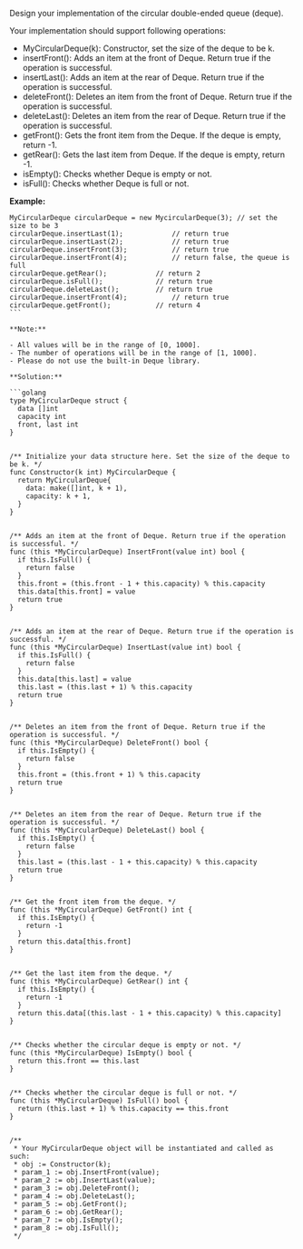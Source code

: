 Design your implementation of the circular double-ended queue (deque).

Your implementation should support following operations:

- MyCircularDeque(k): Constructor, set the size of the deque to be k.
- insertFront(): Adds an item at the front of Deque. Return true if the operation is successful.
- insertLast(): Adds an item at the rear of Deque. Return true if the operation is successful.
- deleteFront(): Deletes an item from the front of Deque. Return true if the operation is successful.
- deleteLast(): Deletes an item from the rear of Deque. Return true if the operation is successful.
- getFront(): Gets the front item from the Deque. If the deque is empty, return -1.
- getRear(): Gets the last item from Deque. If the deque is empty, return -1.
- isEmpty(): Checks whether Deque is empty or not. 
- isFull(): Checks whether Deque is full or not.
 

**Example:**
```
MyCircularDeque circularDeque = new MycircularDeque(3); // set the size to be 3
circularDeque.insertLast(1);			// return true
circularDeque.insertLast(2);			// return true
circularDeque.insertFront(3);			// return true
circularDeque.insertFront(4);			// return false, the queue is full
circularDeque.getRear();  			// return 2
circularDeque.isFull();				// return true
circularDeque.deleteLast();			// return true
circularDeque.insertFront(4);			// return true
circularDeque.getFront();			// return 4
``` 

**Note:**

- All values will be in the range of [0, 1000].
- The number of operations will be in the range of [1, 1000].
- Please do not use the built-in Deque library.

**Solution:**

```golang
type MyCircularDeque struct {
  data []int
  capacity int
  front, last int
}


/** Initialize your data structure here. Set the size of the deque to be k. */
func Constructor(k int) MyCircularDeque {
  return MyCircularDeque{
    data: make([]int, k + 1),
    capacity: k + 1,
  }    
}


/** Adds an item at the front of Deque. Return true if the operation is successful. */
func (this *MyCircularDeque) InsertFront(value int) bool {
  if this.IsFull() {
    return false
  }
  this.front = (this.front - 1 + this.capacity) % this.capacity
  this.data[this.front] = value
  return true
}


/** Adds an item at the rear of Deque. Return true if the operation is successful. */
func (this *MyCircularDeque) InsertLast(value int) bool {
  if this.IsFull() {
    return false
  }
  this.data[this.last] = value
  this.last = (this.last + 1) % this.capacity
  return true
}


/** Deletes an item from the front of Deque. Return true if the operation is successful. */
func (this *MyCircularDeque) DeleteFront() bool {
  if this.IsEmpty() {
    return false
  }
  this.front = (this.front + 1) % this.capacity
  return true
}


/** Deletes an item from the rear of Deque. Return true if the operation is successful. */
func (this *MyCircularDeque) DeleteLast() bool {
  if this.IsEmpty() {
    return false
  }
  this.last = (this.last - 1 + this.capacity) % this.capacity
  return true
}


/** Get the front item from the deque. */
func (this *MyCircularDeque) GetFront() int {
  if this.IsEmpty() {
    return -1
  }
  return this.data[this.front]
}


/** Get the last item from the deque. */
func (this *MyCircularDeque) GetRear() int {
  if this.IsEmpty() {
    return -1
  }
  return this.data[(this.last - 1 + this.capacity) % this.capacity]
}


/** Checks whether the circular deque is empty or not. */
func (this *MyCircularDeque) IsEmpty() bool {
  return this.front == this.last
}


/** Checks whether the circular deque is full or not. */
func (this *MyCircularDeque) IsFull() bool {
  return (this.last + 1) % this.capacity == this.front
}


/**
 * Your MyCircularDeque object will be instantiated and called as such:
 * obj := Constructor(k);
 * param_1 := obj.InsertFront(value);
 * param_2 := obj.InsertLast(value);
 * param_3 := obj.DeleteFront();
 * param_4 := obj.DeleteLast();
 * param_5 := obj.GetFront();
 * param_6 := obj.GetRear();
 * param_7 := obj.IsEmpty();
 * param_8 := obj.IsFull();
 */
```
